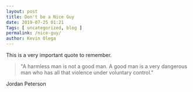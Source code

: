 ```yaml
--- 
layout: post 
title: Don't be a Nice Guy
date: 2019-07-25 01:21
Tags: [ uncategorized, blog ]
permalink: /nice-guy/ 
author: Kevin Olega 
--- 
```

This is a very important quote to remember.

> "A harmless man is not a good man. A good man is a very dangerous man who has all that violence under voluntary control."

Jordan Peterson